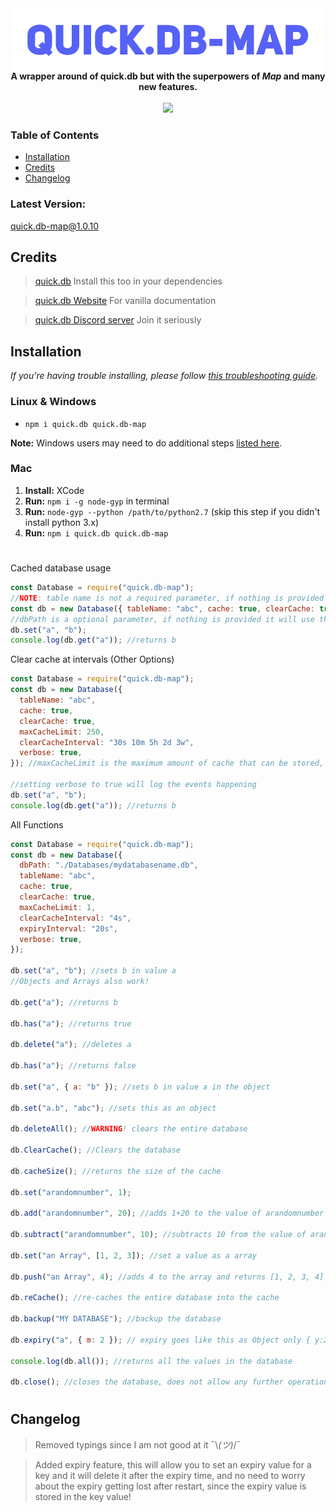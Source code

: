 <div align="center">
<img src="./logo.png" align="center">
<br>
<strong>A wrapper around of quick.db but with the superpowers of <i>Map</i> and many new features.</strong>
<br>
<br>
<img src="https://img.shields.io/github/stars/nigelrex/quick.db-map?color=red&label=Repo%20Stars&style=for-the-badge" /> 
<br>
</div>

### Table of Contents
- [Installation](#installation)
- [Credits](#credits)
- [Changelog](#changelog)

### Latest Version:

quick.db-map@1.0.10

## Credits

> [quick.db](https://npmjs.com/package/quick.db) Install this too in your dependencies

> [quick.db Website](https://quickdb.js.org) For vanilla documentation

> [quick.db Discord server](https://discord.gg/plexidev) Join it seriously

## Installation

_If you're having trouble installing, please follow [this troubleshooting guide](https://github.com/JoshuaWise/better-sqlite3/blob/master/docs/troubleshooting.md)._

### Linux & Windows

- `npm i quick.db quick.db-map`

**Note:** Windows users may need to do additional steps [listed here](https://github.com/JoshuaWise/better-sqlite3/blob/master/docs/troubleshooting.md).

### Mac

1. **Install:** XCode
2. **Run:** `npm i -g node-gyp` in terminal
3. **Run:** `node-gyp --python /path/to/python2.7` (skip this step if you didn't install python 3.x)
4. **Run:** `npm i quick.db quick.db-map`

#

Cached database usage

```js
const Database = require("quick.db-map");
//NOTE: table name is not a required parameter, if nothing is provided it does not create a table, and uses the default plain db
const db = new Database({ tableName: "abc", cache: true, clearCache: true }); //clearCache is a boolean and it will clear the cache every 5 minutes by default
//dbPath is a optional parameter, if nothing is provided it will use the default storage location
db.set("a", "b");
console.log(db.get("a")); //returns b
```

Clear cache at intervals (Other Options)

```js
const Database = require("quick.db-map");
const db = new Database({
  tableName: "abc",
  cache: true,
  clearCache: true,
  maxCacheLimit: 250,
  clearCacheInterval: "30s 10m 5h 2d 3w",
  verbose: true,
}); //maxCacheLimit is the maximum amount of cache that can be stored, clearCacheInterval will override the default 5 minutes interval <30s 10m 5h 2d 3w> [30seconds, 10minutes, 5hours, 2days, 3weeks]

//setting verbose to true will log the events happening
db.set("a", "b");
console.log(db.get("a")); //returns b
```

All Functions

```js
const Database = require("quick.db-map");
const db = new Database({
  dbPath: "./Databases/mydatabasename.db",
  tableName: "abc",
  cache: true,
  clearCache: true,
  maxCacheLimit: 1,
  clearCacheInterval: "4s",
  expiryInterval: "20s",
  verbose: true,
});

db.set("a", "b"); //sets b in value a
//Objects and Arrays also work!

db.get("a"); //returns b

db.has("a"); //returns true

db.delete("a"); //deletes a

db.has("a"); //returns false

db.set("a", { a: "b" }); //sets b in value a in the object

db.set("a.b", "abc"); //sets this as an object

db.deleteAll(); //WARNING! clears the entire database

db.ClearCache(); //Clears the database

db.cacheSize(); //returns the size of the cache

db.set("arandomnumber", 1);

db.add("arandomnumber", 20); //adds 1+20 to the value of arandomnumber and returns 21

db.subtract("arandomnumber", 10); //subtracts 10 from the value of arandomnumber and returns 11

db.set("an Array", [1, 2, 3]); //set a value as a array

db.push("an Array", 4); //adds 4 to the array and returns [1, 2, 3, 4]

db.reCache(); //re-caches the entire database into the cache

db.backup("MY DATABASE"); //backup the database

db.expiry("a", { m: 2 }); // expiry goes like this as Object only { y:2010, M:3, d:5, h:15, m:10, s:3, ms:123}

console.log(db.all()); //returns all the values in the database

db.close(); //closes the database, does not allow any further operations
```

#

## Changelog

> Removed typings since I am not good at it ¯\\_(ツ)_/¯

> Added expiry feature, this will allow you to set an expiry value for a key and it will delete it after the expiry time, and no need to worry about the expiry getting lost after restart, since the expiry value is stored in the key value!


